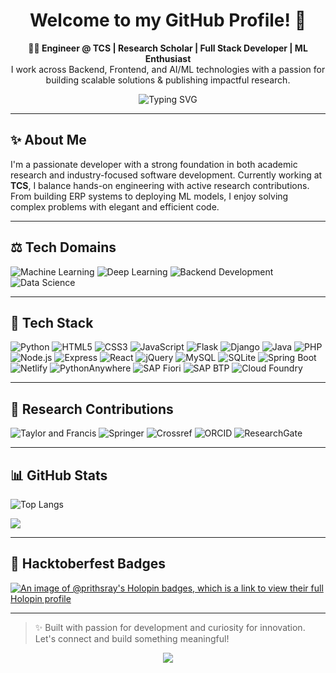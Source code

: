 <h1 align="center">Welcome to my GitHub Profile! 👋</h1>

<p align="center">
  <strong>👩‍💻 Engineer @ TCS | Research Scholar | Full Stack Developer | ML Enthusiast</strong><br/>
  I work across Backend, Frontend, and AI/ML technologies with a passion for building scalable solutions & publishing impactful research.
</p>

<p align="center">
  <img src="https://readme-typing-svg.demolab.com?font=Fira+Code&size=20&duration=3000&pause=1000&center=true&width=435&lines=Welcome+to+my+coding+world!;Open+to+collaboration.;Always+learning+new+things!" alt="Typing SVG" />
</p>

---

## ✨ About Me

I'm a passionate developer with a strong foundation in both academic research and industry-focused software development. Currently working at **TCS**, I balance hands-on engineering with active research contributions. From building ERP systems to deploying ML models, I enjoy solving complex problems with elegant and efficient code.

---

## ⚖️ Tech Domains

![Machine Learning](https://img.shields.io/badge/Machine%20Learning-%231e293b.svg?style=for-the-badge\&logo=machinelearning\&logoColor=%23FF6F61)
![Deep Learning](https://img.shields.io/badge/Deep%20Learning-%231e293b.svg?style=for-the-badge\&logo=deeplearning\&logoColor=%230000FF)
![Backend Development](https://img.shields.io/badge/Backend%20Development-%231e293b.svg?style=for-the-badge\&logo=backend-development\&logoColor=%23F37726)
![Data Science](https://img.shields.io/badge/Data%20Science-%231e293b.svg?style=for-the-badge\&logo=data-science\&logoColor=%235A67D8)

---

## 🚀 Tech Stack

![Python](https://img.shields.io/badge/Python-1e293b.svg?style=for-the-badge\&logo=Python\&logoColor=yellow)
![HTML5](https://img.shields.io/badge/HTML5-0f172a.svg?style=for-the-badge\&logo=HTML5\&logoColor=orange)
![CSS3](https://img.shields.io/badge/CSS3-0f172a.svg?style=for-the-badge\&logo=CSS3\&logoColor=cyan)
![JavaScript](https://img.shields.io/badge/JavaScript-1f2937.svg?style=for-the-badge\&logo=JavaScript\&logoColor=yellow)
![Flask](https://img.shields.io/badge/Flask-1e293b.svg?style=for-the-badge\&logo=Flask\&logoColor=white)
![Django](https://img.shields.io/badge/Django-1e293b.svg?style=for-the-badge\&logo=Django\&logoColor=green)
![Java](https://img.shields.io/badge/Java-1e293b.svg?style=for-the-badge\&logo=OpenJDK\&logoColor=orange)
![PHP](https://img.shields.io/badge/PHP-1e293b.svg?style=for-the-badge\&logo=PHP\&logoColor=violet)
![Node.js](https://img.shields.io/badge/Node.js-1e293b.svg?style=for-the-badge\&logo=Node.js\&logoColor=%233C873A)
![Express](https://img.shields.io/badge/Express-1e293b.svg?style=for-the-badge\&logo=Express\&logoColor=white)
![React](https://img.shields.io/badge/React-1e293b.svg?style=for-the-badge\&logo=React\&logoColor=%2361dafb)
![jQuery](https://img.shields.io/badge/jQuery-1e293b.svg?style=for-the-badge\&logo=jQuery\&logoColor=skyblue)
![MySQL](https://img.shields.io/badge/MySQL-1e293b.svg?style=for-the-badge\&logo=MySQL\&logoColor=%23f29111)
![SQLite](https://img.shields.io/badge/SQLite-1e293b.svg?style=for-the-badge\&logo=SQLite\&logoColor=%2300a2e8)
![Spring Boot](https://img.shields.io/badge/SpringBoot-1e293b.svg?style=for-the-badge\&logo=SpringBoot\&logoColor=%236db33f)
![Netlify](https://img.shields.io/badge/Netlify-1e293b.svg?style=for-the-badge\&logo=Netlify\&logoColor=%2300ad9f)
![PythonAnywhere](https://img.shields.io/badge/PythonAnywhere-1e293b.svg?style=for-the-badge\&logo=PythonAnywhere\&logoColor=white)
![SAP Fiori](https://img.shields.io/badge/SAP%20Fiori-1e293b.svg?style=for-the-badge\&logo=SAP\&logoColor=%230faaff)
![SAP BTP](https://img.shields.io/badge/SAP%20BTP-1e293b.svg?style=for-the-badge\&logo=SAP\&logoColor=%230faaff)
![Cloud Foundry](https://img.shields.io/badge/Cloud%20Foundry-1e293b.svg?style=for-the-badge\&logo=Cloud-Foundry\&logoColor=white)

---

## 🔬 Research Contributions

![Taylor and Francis](https://img.shields.io/badge/Taylor%20and%20Francis-%231e293b.svg?style=for-the-badge\&logo=taylor-and-francis\&logoColor=%23666666)
![Springer](https://img.shields.io/badge/Springer-%231e293b.svg?style=for-the-badge\&logo=springer\&logoColor=%230A59A5)
![Crossref](https://img.shields.io/badge/Crossref-%231e293b.svg?style=for-the-badge\&logo=crossref\&logoColor=%2300AE8C)
![ORCID](https://img.shields.io/badge/ORCID-%231e293b.svg?style=for-the-badge\&logo=orcid\&logoColor=%23A6CE39)
![ResearchGate](https://img.shields.io/badge/ResearchGate-%231e293b.svg?style=for-the-badge\&logo=researchgate\&logoColor=%234BB4E6)

---

## 📊 GitHub Stats

![Top Langs](https://github-readme-stats.vercel.app/api/top-langs/?username=Prithsray\&theme=dark\&hide_border=false\&include_all_commits=false\&count_private=false\&layout=compact)

[![](https://visitcount.itsvg.in/api?id=Prithsray\&label=Profile%20Views\&color=0\&pretty=false)](https://visitcount.itsvg.in)

---

## 🎃 Hacktoberfest Badges

[![An image of @prithsray's Holopin badges, which is a link to view their full Holopin profile](https://holopin.me/prithsray)](https://holopin.io/@prithsray)

---

> ✨ Built with passion for development and curiosity for innovation. Let's connect and build something meaningful!

<p align="center">
  <img src="https://capsule-render.vercel.app/api?type=waving&color=gradient&height=100&section=footer"/>
</p>
